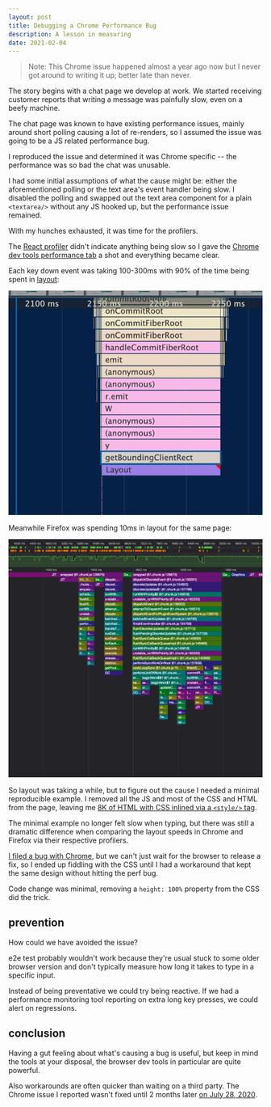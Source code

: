 ```yaml
---
layout: post
title: Debugging a Chrome Performance Bug
description: A lesson in measuring
date: 2021-02-04
---
```


> Note: This Chrome issue happened almost a year ago now but I never got around
> to writing it up; better late than never.

The story begins with a chat page we develop at work. We started receiving
customer reports that writing a message was painfully slow, even on a beefy
machine.

The chat page was known to have existing performance issues, mainly around
short polling causing a lot of re-renders, so I assumed the issue was going to
be a JS related performance bug.

I reproduced the issue and determined it was Chrome specific -- the
performance was so bad the chat was unusable.

I had some initial assumptions of what the cause might be: either the
aforementioned polling or the text area's event handler being slow. I disabled
the polling and swapped out the text area component for a plain `<textarea/>`
without any JS hooked up, but the performance issue remained.

With my hunches exhausted, it was time for the profilers.

The [React
profiler](https://chrome.google.com/webstore/detail/react-developer-tools/fmkadmapgofadopljbjfkapdkoienihi)
didn't indicate anything being slow so I gave the [Chrome dev tools performance
tab](https://developers.google.com/web/tools/chrome-devtools/evaluate-performance/reference)
a shot and everything became clear.

Each key down event was taking 100-300ms with 90% of the time being spent in
[layout](https://developers.google.com/web/tools/chrome-devtools/rendering-tools/#layout):

![chrome profile w/ layout](/assets/chrome-profiler-layout.png)

Meanwhile Firefox was spending 10ms in layout for the same page:

![firefox profile w/ layout](/assets/firefox-profiler-layout.png)

So layout was taking a while, but to figure out the cause I needed a minimal
reproducible example. I removed all the JS and most of the CSS and HTML from
the page, leaving me [8K of HTML with CSS inlined via a `<style/>`
tag](https://bugs.chromium.org/p/chromium/issues/attachmentText?aid=439391).

The minimal example no longer felt slow when typing, but there was still a
dramatic difference when comparing the layout speeds in Chrome and Firefox via their
respective profilers.

[I filed a bug with
Chrome](https://bugs.chromium.org/p/chromium/issues/detail?id=1065419), but we
can't just wait for the browser to release a fix, so I ended up fiddling with
the CSS until I had a workaround that kept the same design without hitting the
perf bug.

Code change was minimal, removing a `height: 100%` property from the CSS did
the trick.

## prevention

How could we have avoided the issue?

e2e test probably wouldn't work because they're usual stuck to some older
browser version and don't typically measure how long it takes to type in a
specific input.

Instead of being preventative we could try being reactive.
If we had a performance monitoring tool reporting on extra long key presses, we
could alert on regressions.

## conclusion

Having a gut feeling about what's causing a bug is useful, but keep in
mind the tools at your disposal, the browser dev tools in particular are quite
powerful.

Also workarounds are often quicker than waiting on a third party.
The Chrome issue I reported wasn't fixed until 2 months later [on July 28,
2020](https://bugs.chromium.org/p/chromium/issues/detail?id=1063575#c30).
